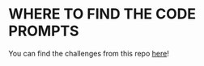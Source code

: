 # WHERE TO FIND THE CODE PROMPTS
You can find the challenges from this repo [here](https://adventofcode.com/2024)!
